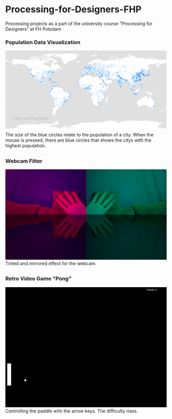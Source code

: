 # Processing-for-Designers-FHP
Processing projects as a part of the university course "Processing for Designers" at FH Potsdam

### Population Data Visualization
<img src="https://github.com/Tee994/Processing-for-Designers-FHP/blob/master/map_cities_population.PNG?raw=true" width="950"/>
The size of the blue circles relate to the population of a city.
When the mouse is pressed, there are blue circles that shows the citys with the highest population.

##

### Webcam Filter
<img src="https://github.com/Tee994/Processing-for-Designers-FHP/blob/master/Webcam-Filter.PNG?raw=true" width="950"/>
Tinted and mirrored effect for the webcam.

##
### Retro Video Game "Pong"
<img src="https://github.com/Tee994/Processing-for-Designers-FHP/blob/master/Ping.PNG?raw=true" width="950"/>
Controlling the paddle with the arrow keys. The difficulty rises.

